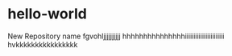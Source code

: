 # hello-world
New Repository name
fgvohljjjjjjjjjj
hhhhhhhhhhhhhhhiiiiiiiiiiiiiiiiiiiiiii
hvkkkkkkkkkkkkkkkk

